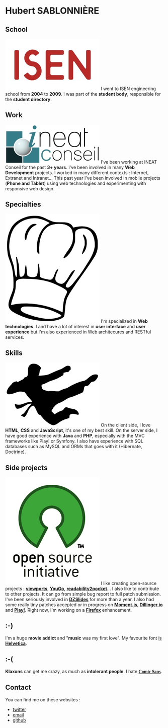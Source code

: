 <!-- title : Hubert SABLONNIÈRE -->
<!-- author : Hubert SABLONNIÈRE -->
<!-- description : My really simple web resume. -->
<!-- keywords : history, world-wide-web, browsers -->

<link href="../css/bootstrap.min.css" rel="stylesheet" data-dztheme="article">
<link href="../css/bootstrap-responsive.min.css" rel="stylesheet" data-dztheme="article">
<link href="../css/theme-2012.css" rel="stylesheet">
<link href="../css/theme-2012-common.css" rel="stylesheet" data-dztheme="article">
<link href="../css/theme-2012-article.css" rel="stylesheet" data-dztheme="article">
<link href="../css/theme-2012-presentation.css" rel="stylesheet" data-dztheme="presentation">
<link href="../css/hsablonniere-resume.css" rel="stylesheet" data-dztheme="presentation">

<!-- slide : cover -->

# Hubert SABLONNIÈRE

<!-- toc -->

<!-- slide : illustration -->

## School

<!-- .list.incremental -->
![ISEN logo](../img/isen.jpg)
I went to ISEN engineering school from **2004** to **2009**. I was part of the **student body**, responsible for the **student directory**.

<!-- slide : illustration -->

## Work

<!-- .list.incremental -->
![ISEN logo](../img/ineat.jpg)
I've been working at INEAT Conseil for the past **3+ years**. I've been involved in many **Web Development** projects. I worked in many different contexts : Internet, Extranet and Intranet... This past year I've been involved in mobile projects (**Phone and Tablet**) using web technologies and experimenting with responsive web design.

<!-- slide : illustration -->

## Specialties

<!-- .list.incremental -->
![toque](../img/toque.png)
I'm specialized in **Web technologies**. I and have a lot of interest in **user interface** and **user experience** but I'm also experienced in Web architecures and RESTful services.

<!-- slide : illustration -->

## Skills

<!-- .list.incremental -->
![kung fu](../img/kung-fu.png)
On the client side, I love **HTML**, **CSS** and **JavaScript**, it's one of my best skill. On the server side, I have good experience with **Java** and **PHP**, especially with the MVC frameworks like Play! or Symfony. I also have experience with SQL databases such as MySQL and ORMs that goes with it (Hibernate, Doctrine).

<!-- slide : illustration -->

## Side projects

<!-- .long.list.incremental -->
![Open Source Initiative](../img/osi.png)
I like creating open-source projects : **[viewports](https://github.com/hsablonniere/prezenta)**, **[YouGo](http://code.google.com/p/ineat-conseil/wiki/YouGo)**, **[readability2pocket](https://github.com/hsablonniere/readability2pocket)**... I also like to contribute to other projects. It can go from simple bug report to full patch submission. I've been seriously involved in **[DZSlides](https://github.com/paulrouget/dzslides)** for more than a year. I also had some really tiny patches accepted or in progress on **[Moment.js](https://github.com/timrwood/moment)**, **[Dillinger.io](https://github.com/joemccann/dillinger)** and **[Play!](https://github.com/playframework)**. Right now, I'm working on a **[Firefox](https://bugzilla.mozilla.org/buglist.cgi?quicksearch=hsablonniere;list_id=4402987)** enhancement.

<!-- slide -->

<!-- .reverse.happy -->
## :-)

<!-- .list.incremental -->
I'm a huge **movie addict** and "**music** was my first love". My favourite font [is](http://www.ironicsans.com/helvarialquiz/) **[Helvetica](http://ilovetypography.com/2007/10/06/arial-versus-helvetica/)**.

<!-- slide -->

<!-- .reverse.unhappy -->
## :-(

<!-- .list.incremental -->
**Klaxons** can get me crazy, as much as **intolerant people**. I hate <span style="font-family: cursive">**[Comic Sans](http://www.comicsanscriminal.com/)**</span>.

<!-- slide -->

## Contact

You can find me on these websites :

<!-- .incremental -->
* [twitter](https://twitter.com/hsablonniere "twitter.picto")
* [email](mailto:hubert.sablonniere+isen@gmail.com "email.picto")
* [github](https://github.com/hsablonniere "github.picto")

<div id="progress-bar"></div>

<script src="../js/dzslides.core.js"></script>
<script src="../js/dzslides.custom.js"></script>
<script src="../js/jquery-1.8.1.min.js"></script>
<script src="../js/bootstrap.min.js"></script>
